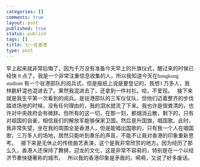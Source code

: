 ```yaml
--- 
categories: []
comments: true
layout: post
published: true
status: publish
tags: []
title: 七一在香港
type: post
---
```

<div id="msgcns!3725CC0EE38B1F6!1172" class="bvMsg">早上起来就非常后悔了，因为千万没有准备今天早上的升旗仪式，醒过来的时候已经快
<span><font face="Times New Roman">8</font></span>
点了。我是一个非常注重信息收集的人，所以我知道今天在<span><font face="Times New Roman">hongkong stadium</font></span>
有一个驻港部队的阅兵式，但是报纸上说是要登记的，我想<span><font face="Times New Roman">3</font></span>
万多人，我林鹏轩混也混进去了。果然我混进去了，还拿到一件衬衫。哈，不爱现。<span></span>
<span><font face="Times New Roman"> </font></span>
接下来就是我生平第一次看到的阅兵。是驻港部队的三军仪仗队，但他们迈着整齐的步伐踏进场地的时候，没有任何理由的，我的泪水就流了下来。我也许是很粪清的，也许对中央政府会有微辞。但所有的这一切，在那一刻，都烟消云散，剩下的，只有对祖国的自豪，相信我们的解放军能够保家卫国。然后是升国旗，唱国歌。此时，我非常失望，坐在我的周围全是香港人，但是能唱出国歌的，只有我一个人在唱国歌，三万多人的场地，居然只能听到奏乐的声音，不能不让我对香港的印象重新思考。
<span></span>
<span><font face="Times New Roman"> </font></span>
接下来是无休止的传统曲艺表演，这个是我非常欣赏的地方。因为经历了那么久，香港人还保持了舞狮，迎龙的文化，这是非常不容易的，特别是在一个以经济节奏快捷著称的城市。
<span></span>
<span><font face="Times New Roman"> </font></span>
所以我的香港印象是矛盾的。嗬嗬，又说了好多废话。
<span></span><br>
</div>
